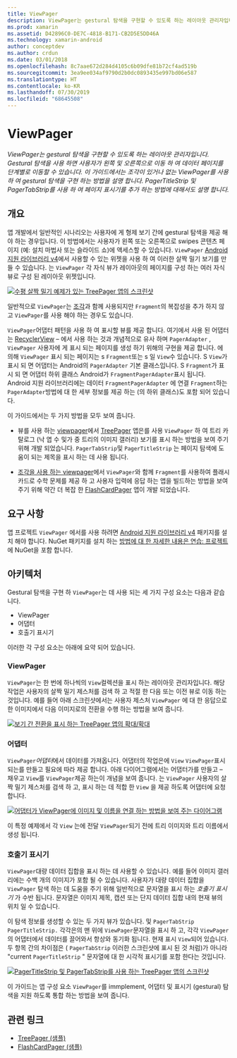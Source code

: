 ```yaml
---
title: ViewPager
description: ViewPager는 gestural 탐색을 구현할 수 있도록 하는 레이아웃 관리자입니다. Gestural 탐색을 사용 하면 사용자가 왼쪽 및 오른쪽으로 이동 하 여 데이터 페이지를 단계별로 이동할 수 있습니다. 이 가이드에서는 조각이 있거나 없는 ViewPager를 사용 하 여 gestural 탐색을 구현 하는 방법을 설명 합니다. PagerTitleStrip 및 PagerTabStrip를 사용 하 여 페이지 표시기를 추가 하는 방법에 대해서도 설명 합니다.
ms.prod: xamarin
ms.assetid: D42896C0-DE7C-4818-B171-CB2D5E5DD46A
ms.technology: xamarin-android
author: conceptdev
ms.author: crdun
ms.date: 03/01/2018
ms.openlocfilehash: 8c7aae672d284d4105c6b09dfe81b72cf4ad519b
ms.sourcegitcommit: 3ea9ee034af9790d2b0dc0893435e997bd06e587
ms.translationtype: HT
ms.contentlocale: ko-KR
ms.lasthandoff: 07/30/2019
ms.locfileid: "68645508"
---
```

# <a name="viewpager"></a>ViewPager

_ViewPager는 gestural 탐색을 구현할 수 있도록 하는 레이아웃 관리자입니다. Gestural 탐색을 사용 하면 사용자가 왼쪽 및 오른쪽으로 이동 하 여 데이터 페이지를 단계별로 이동할 수 있습니다. 이 가이드에서는 조각이 있거나 없는 ViewPager를 사용 하 여 gestural 탐색을 구현 하는 방법을 설명 합니다. PagerTitleStrip 및 PagerTabStrip를 사용 하 여 페이지 표시기를 추가 하는 방법에 대해서도 설명 합니다._

 
## <a name="overview"></a>개요

앱 개발에서 일반적인 시나리오는 사용자에 게 형제 보기 간에 gestural 탐색을 제공 해야 하는 경우입니다. 이 방법에서는 사용자가 왼쪽 또는 오른쪽으로 swipes 콘텐츠 페이지 (예: 설치 마법사 또는 슬라이드 쇼)에 액세스할 수 있습니다. `ViewPager` [Android 지원 라이브러리 v4](https://www.nuget.org/packages/Xamarin.Android.Support.v4/)에서 사용할 수 있는 위젯을 사용 하 여 이러한 살짝 밀기 보기를 만들 수 있습니다. 는 `ViewPager` 각 자식 뷰가 레이아웃의 페이지를 구성 하는 여러 자식 뷰로 구성 된 레이아웃 위젯입니다. 

[![수평 살짝 밀기 예제가 있는 TreePager 앱의 스크린샷](images/01-intro-sml.png)](images/01-intro.png#lightbox)

일반적으로 `ViewPager`는 [조각](~/android/platform/fragments/index.md)과 함께 사용되지만 `Fragment`의 복잡성을 추가 하지 않고 `ViewPager`를 사용 해야 하는 경우도 있습니다.

`ViewPager`어댑터 패턴을 사용 하 여 표시할 뷰를 제공 합니다. 여기에서 사용 된 어댑터는 [RecyclerView](~/android/user-interface/layouts/recycler-view/index.md) &ndash; 에서 사용 하는 것과 개념적으로 유사 하며 `PagerAdapter` , `ViewPager` 사용자에 게 표시 되는 페이지를 생성 하기 위해의 구현을 제공 합니다. 에 의해 `ViewPager` 표시 되는 페이지는 s `Fragment`또는 s 일 `View`수 있습니다. S `View`가 표시 되 면 어댑터는 Android의 `PagerAdapter` 기본 클래스입니다. S `Fragment`가 표시 되 면 어댑터 하위 클래스 Android가 `FragmentPagerAdapter`표시 됩니다. Android 지원 라이브러리에는 데이터 `FragmentPagerAdapter` 에 연결 `Fragment`하는 `PagerAdapter`방법에 대 한 세부 정보를 제공 하는 (의 하위 클래스)도 포함 되어 있습니다. 

이 가이드에서는 두 가지 방법을 모두 보여 줍니다. 

-   뷰를 사용 하는 [viewpager](~/android/user-interface/controls/view-pager/viewpager-and-views.md)에서 [TreePager](https://docs.microsoft.com/samples/xamarin/monodroid-samples/userinterface-treepager) 앱은를 사용 `ViewPager` 하 여 트리 카탈로그 (낙 엽 수 및가 중 트리의 이미지 갤러리) 보기를 표시 하는 방법을 보여 주기 위해 개발 되었습니다. 
    `PagerTabStrip`및 `PagerTitleStrip` 는 페이지 탐색에 도움이 되는 제목을 표시 하는 데 사용 됩니다.

-   [조각을 사용 하는 viewpager](~/android/user-interface/controls/view-pager/viewpager-and-fragments.md)에서 `ViewPager`와 함께 `Fragment`를 사용하여 플래시 카드로 수학 문제를 제공 하 고 사용자 입력에 응답 하는 앱을 빌드하는 방법을 보여 주기 위해 약간 더 복잡 한 [FlashCardPager](https://docs.microsoft.com/samples/xamarin/monodroid-samples/userinterface-treepager) 앱이 개발 되었습니다. 


## <a name="requirements"></a>요구 사항

앱 프로젝트 `ViewPager` 에서를 사용 하려면 [Android 지원 라이브러리 v4](https://www.nuget.org/packages/Xamarin.Android.Support.v4/) 패키지를 설치 해야 합니다. NuGet 패키지를 설치 하는 [방법에 대 한 자세한 내용은 연습: 프로젝트](https://docs.microsoft.com/visualstudio/mac/nuget-walkthrough)에 NuGet을 포함 합니다. 

 
## <a name="architecture"></a>아키텍처

Gestural 탐색을 구현 하 `ViewPager`는 데 사용 되는 세 가지 구성 요소는 다음과 같습니다.

-   ViewPager
-   어댑터
-   호출기 표시기

이러한 각 구성 요소는 아래에 요약 되어 있습니다.



### <a name="viewpager"></a>ViewPager

`ViewPager`는 한 번에 하나씩의 `View`컬렉션을 표시 하는 레이아웃 관리자입니다. 해당 작업은 사용자의 살짝 밀기 제스처를 검색 하 고 적절 한 다음 또는 이전 뷰로 이동 하는 것입니다. 예를 들어 아래 스크린샷에서는 사용자 제스처 `ViewPager` 에 대 한 응답으로 한 이미지에서 다음 이미지로의 전환을 수행 하는 방법을 보여 줍니다. 

[![보기 간 전환을 표시 하는 TreePager 앱의 확대/확대](images/02-transition-sml.png)](images/02-transition.png#lightbox)


### <a name="adapter"></a>어댑터

`ViewPager`*어댑터*에서 데이터를 가져옵니다. 어댑터의 작업은에 `View` `ViewPager`표시 되는를 만들고 필요에 따라 제공 합니다. 아래 다이어그램에서는 어댑터가를 만들고 &ndash; 채우고 `View`를 `ViewPager`제공 하는이 개념을 보여 줍니다. 는 `ViewPager` 사용자의 살짝 밀기 제스처를 검색 하 고, 표시 하는 데 적합 한 `View` 을 제공 하도록 어댑터에 요청 합니다. 

[![어댑터가 ViewPager에 이미지 및 이름을 연결 하는 방법을 보여 주는 다이어그램](images/03-adapter-sml.png)](images/03-adapter.png#lightbox)

이 특정 예제에서 각 `View` 는에 전달 `ViewPager`되기 전에 트리 이미지와 트리 이름에서 생성 됩니다. 



### <a name="pager-indicator"></a>호출기 표시기

`ViewPager`대량 데이터 집합을 표시 하는 데 사용할 수 있습니다. 예를 들어 이미지 갤러리에는 수백 개의 이미지가 포함 될 수 있습니다. 사용자가 대량 데이터 집합을 `ViewPager` 탐색 하는 데 도움을 주기 위해 일반적으로 문자열을 표시 하는 *호출기 표시기* 가 수반 됩니다. 문자열은 이미지 제목, 캡션 또는 단지 데이터 집합 내의 현재 뷰의 위치 일 수 있습니다. 

이 탐색 정보를 생성할 수 있는 두 가지 뷰가 있습니다. 및 `PagerTabStrip` `PagerTitleStrip.` 각각은의 맨 위에 `ViewPager`문자열을 표시 하 고, 각각 `ViewPager`의 어댑터에서 데이터를 끌어와서 항상와 동기화 됩니다. 현재 표시 `View`되어 있습니다. 두 항목 간의 차이점은 ( `PagerTabStrip` 이러한 스크린샷에 표시 된 것 처럼)가 아니라 "current `PagerTitleStrip` " 문자열에 대 한 시각적 표시기를 포함 한다는 것입니다. 

[![PagerTitleStrip 및 PagerTabStrip를 사용 하는 TreePager 앱의 스크린샷](images/04-comparison-sml.png)](images/04-comparison.png#lightbox)

이 가이드는 앱 구성 요소 `ViewPager`를 immplement, 어댑터 및 표시기 (gestural) 탐색을 지원 하도록 통합 하는 방법을 보여 줍니다. 



## <a name="related-links"></a>관련 링크

- [TreePager (샘플)](https://docs.microsoft.com/samples/xamarin/monodroid-samples/userinterface-treepager)
- [FlashCardPager (샘플)](https://docs.microsoft.com/samples/xamarin/monodroid-samples/userinterface-flashcardpager)
